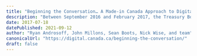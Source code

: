 ```yaml
---
title: "Beginning the Conversation… A Made-in Canada Approach to Digital Government"
description: "Between September 2016 and February 2017, the Treasury Board of Canada Secretariat met with numerous stakeholders from a variety of backgrounds, in 20 cities and 10 provinces and territories across Canada, soliciting ideas and perspectives on an emerging Government of Canada approach to improving digital service delivery. This included provincial and municipal governments, technology sector companies, start-ups and business incubators, civic tech organizations, and academic institutions."
date: 2017-07-18
datePublished: 2021-09-12
author: "Ryan Androsoff, John Millons, Sean Boots, Nick Wise, and team"
canonicalUrl: "https://digital.canada.ca/beginning-the-conversation/"
draft: false
---
```

